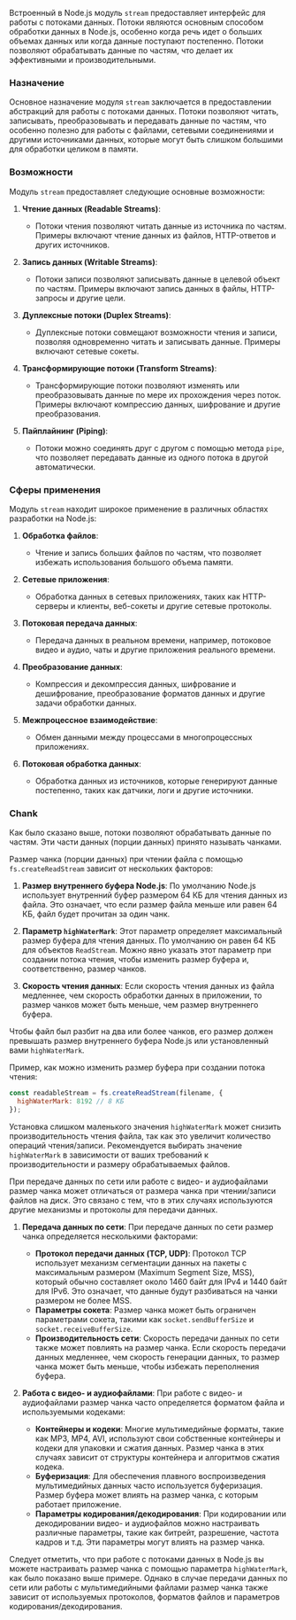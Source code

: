 Встроенный в Node.js модуль `stream` предоставляет интерфейс для работы с потоками данных. Потоки являются основным способом обработки данных в Node.js, особенно когда речь идет о больших объемах данных или когда данные поступают постепенно. Потоки позволяют обрабатывать данные по частям, что делает их эффективными и производительными.

### Назначение

Основное назначение модуля `stream` заключается в предоставлении абстракций для работы с потоками данных. Потоки позволяют читать, записывать, преобразовывать и передавать данные по частям, что особенно полезно для работы с файлами, сетевыми соединениями и другими источниками данных, которые могут быть слишком большими для обработки целиком в памяти.

### Возможности

Модуль `stream` предоставляет следующие основные возможности:

1. **Чтение данных (Readable Streams)**:
   - Потоки чтения позволяют читать данные из источника по частям. Примеры включают чтение данных из файлов, HTTP-ответов и других источников.

2. **Запись данных (Writable Streams)**:
   - Потоки записи позволяют записывать данные в целевой объект по частям. Примеры включают запись данных в файлы, HTTP-запросы и другие цели.

3. **Дуплексные потоки (Duplex Streams)**:
   - Дуплексные потоки совмещают возможности чтения и записи, позволяя одновременно читать и записывать данные. Примеры включают сетевые сокеты.

4. **Трансформирующие потоки (Transform Streams)**:
   - Трансформирующие потоки позволяют изменять или преобразовывать данные по мере их прохождения через поток. Примеры включают компрессию данных, шифрование и другие преобразования.

5. **Пайплайнинг (Piping)**:
   - Потоки можно соединять друг с другом с помощью метода `pipe`, что позволяет передавать данные из одного потока в другой автоматически.

### Сферы применения

Модуль `stream` находит широкое применение в различных областях разработки на Node.js:

1. **Обработка файлов**:
   - Чтение и запись больших файлов по частям, что позволяет избежать использования большого объема памяти.

2. **Сетевые приложения**:
   - Обработка данных в сетевых приложениях, таких как HTTP-серверы и клиенты, веб-сокеты и другие сетевые протоколы.

3. **Потоковая передача данных**:
   - Передача данных в реальном времени, например, потоковое видео и аудио, чаты и другие приложения реального времени.

4. **Преобразование данных**:
   - Компрессия и декомпрессия данных, шифрование и дешифрование, преобразование форматов данных и другие задачи обработки данных.

5. **Межпроцессное взаимодействие**:
   - Обмен данными между процессами в многопроцессных приложениях.

6. **Потоковая обработка данных**:
   - Обработка данных из источников, которые генерируют данные постепенно, таких как датчики, логи и другие источники.

### Chank

Как было сказано выше, потоки позволяют обрабатывать данные по частям. Эти части данных (порции данных) принято называть чанками.

Размер чанка (порции данных) при чтении файла с помощью `fs.createReadStream` зависит от нескольких факторов:

1. **Размер внутреннего буфера Node.js**: По умолчанию Node.js использует внутренний буфер размером 64 КБ для чтения данных из файла. Это означает, что если размер файла меньше или равен 64 КБ, файл будет прочитан за один чанк.

2. **Параметр `highWaterMark`**: Этот параметр определяет максимальный размер буфера для чтения данных. По умолчанию он равен 64 КБ для объектов `ReadStream`. Можно явно указать этот параметр при создании потока чтения, чтобы изменить размер буфера и, соответственно, размер чанков.

3. **Скорость чтения данных**: Если скорость чтения данных из файла медленнее, чем скорость обработки данных в приложении, то размер чанков может быть меньше, чем размер внутреннего буфера.

Чтобы файл был разбит на два или более чанков, его размер должен превышать размер внутреннего буфера Node.js или установленный вами `highWaterMark`.

Пример, как можно изменить размер буфера при создании потока чтения:
```javascript
const readableStream = fs.createReadStream(filename, {
  highWaterMark: 8192 // 8 КБ
});
```
Установка слишком маленького значения `highWaterMark` может снизить производительность чтения файла, так как это увеличит количество операций чтения/записи. Рекомендуется выбирать значение `highWaterMark` в зависимости от ваших требований к производительности и размеру обрабатываемых файлов.

При передаче данных по сети или работе с видео- и аудиофайлами размер чанка может отличаться от размера чанка при чтении/записи файлов на диск. Это связано с тем, что в этих случаях используются другие механизмы и протоколы для передачи данных.

1. **Передача данных по сети**:
   При передаче данных по сети размер чанка определяется несколькими факторами:
   - **Протокол передачи данных (TCP, UDP)**: Протокол TCP использует механизм сегментации данных на пакеты с максимальным размером (Maximum Segment Size, MSS), который обычно составляет около 1460 байт для IPv4 и 1440 байт для IPv6. Это означает, что данные будут разбиваться на чанки размером не более MSS.
   - **Параметры сокета**: Размер чанка может быть ограничен параметрами сокета, такими как `socket.sendBufferSize` и `socket.receiveBufferSize`.
   - **Производительность сети**: Скорость передачи данных по сети также может повлиять на размер чанка. Если скорость передачи данных медленнее, чем скорость генерации данных, то размер чанка может быть меньше, чтобы избежать переполнения буфера.

2. **Работа с видео- и аудиофайлами**:
   При работе с видео- и аудиофайлами размер чанка часто определяется форматом файла и используемыми кодеками:
   - **Контейнеры и кодеки**: Многие мультимедийные форматы, такие как MP3, MP4, AVI, используют свои собственные контейнеры и кодеки для упаковки и сжатия данных. Размер чанка в этих случаях зависит от структуры контейнера и алгоритмов сжатия кодека.
   - **Буферизация**: Для обеспечения плавного воспроизведения мультимедийных данных часто используется буферизация. Размер буфера может влиять на размер чанка, с которым работает приложение.
   - **Параметры кодирования/декодирования**: При кодировании или декодировании видео- и аудиофайлов можно настраивать различные параметры, такие как битрейт, разрешение, частота кадров и т.д. Эти параметры могут влиять на размер чанка.

Следует отметить, что при работе с потоками данных в Node.js вы можете настраивать размер чанка с помощью параметра `highWaterMark`, как было показано выше примере. Однако в случае передачи данных по сети или работы с мультимедийными файлами размер чанка также зависит от используемых протоколов, форматов файлов и параметров кодирования/декодирования.
